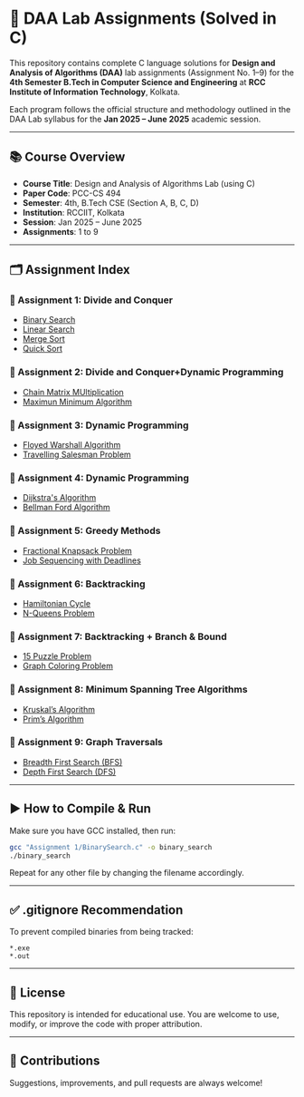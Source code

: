 # 🧠 DAA Lab Assignments (Solved in C)

This repository contains complete C language solutions for **Design and Analysis of Algorithms (DAA)** lab assignments (Assignment No. 1–9) for the **4th Semester B.Tech in Computer Science and Engineering** at **RCC Institute of Information Technology**, Kolkata.

Each program follows the official structure and methodology outlined in the DAA Lab syllabus for the **Jan 2025 – June 2025** academic session.

---

## 📚 Course Overview

- **Course Title**: Design and Analysis of Algorithms Lab (using C)
- **Paper Code**: PCC-CS 494
- **Semester**: 4th, B.Tech CSE (Section A, B, C, D)
- **Institution**: RCCIIT, Kolkata
- **Session**: Jan 2025 – June 2025
- **Assignments**: 1 to 9

---

## 🗂️ Assignment Index 

### 🔢 Assignment 1: Divide and Conquer
- [Binary Search](Assignment%201/BinarySearch.c)
- [Linear Search](Assignment%201/LinearSearch.c)
- [Merge Sort](Assignment%201/MergeSort.c)
- [Quick Sort](Assignment%201/QuickSort.c)

### 🔢 Assignment 2: Divide and Conquer+Dynamic Programming
- [Chain Matrix MUltiplication](Assignment%205/ChainMatric_Mul.c)
- [Maximun Minimum Algorithm](Assignment%205/MaxMin.c)

### 🔢 Assignment 3: Dynamic Programming
- [Floyed Warshall Algorithm](Assignment%205/Floyed_Warshall.c)
- [Travelling Salesman Problem](Assignment%205/Travelling_Salesman.c)

### 🔢 Assignment 4: Dynamic Programming
- [Dijkstra's Algorithm](Assignment%205/Dijkstra_Algo.c)
- [Bellman Ford Algorithm](Assignment%205/BellmanFord.c)


### 🔢 Assignment 5: Greedy Methods
- [Fractional Knapsack Problem](Assignment%205/FractionalKnapsack.c)
- [Job Sequencing with Deadlines](Assignment%205/Job_Sequencing.c)

### 🔢 Assignment 6: Backtracking
- [Hamiltonian Cycle](Assignment%206/Hamiltonian_Cycle.c)
- [N-Queens Problem](Assignment%206/N_Queen.c)

### 🔢 Assignment 7: Backtracking + Branch & Bound
- [15 Puzzle Problem](Assignment%207/15_Puzzle.c)
- [Graph Coloring Problem](Assignment%207/Graph_coloring.c)

### 🔢 Assignment 8: Minimum Spanning Tree Algorithms
- [Kruskal’s Algorithm](Assignment%208/Kruskals_Algo.c)
- [Prim’s Algorithm](Assignment%208/Prims_Algo.c)

### 🔢 Assignment 9: Graph Traversals
- [Breadth First Search (BFS)](Assignment%209/BFS.c)
- [Depth First Search (DFS)](Assignment%209/DFS.c)

---

## ▶️ How to Compile & Run

Make sure you have GCC installed, then run:

```bash
gcc "Assignment 1/BinarySearch.c" -o binary_search
./binary_search
```

Repeat for any other file by changing the filename accordingly.

---

## ✅ .gitignore Recommendation

To prevent compiled binaries from being tracked:

```
*.exe
*.out
```

---

## 📝 License

This repository is intended for educational use. You are welcome to use, modify, or improve the code with proper attribution.

---

## 🤝 Contributions

Suggestions, improvements, and pull requests are always welcome!
